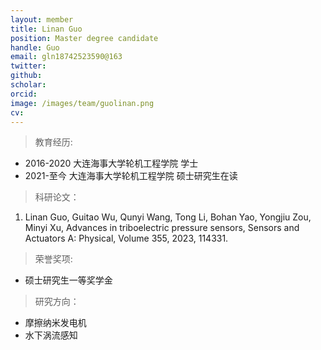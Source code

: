 ```yaml
---
layout: member
title: Linan Guo
position: Master degree candidate
handle: Guo
email: gln18742523590@163
twitter: 
github: 
scholar:
orcid: 
image: /images/team/guolinan.png
cv: 
---
```


> 教育经历:

- 2016-2020 大连海事大学轮机工程学院 学士
- 2021-至今 大连海事大学轮机工程学院 硕士研究生在读

> 科研论文：

1. Linan Guo, Guitao Wu, Qunyi Wang, Tong Li, Bohan Yao, Yongjiu Zou, Minyi Xu, Advances in triboelectric pressure sensors, Sensors and Actuators A: Physical, Volume 355, 2023, 114331.


> 荣誉奖项:

- 硕士研究生一等奖学金

> 研究方向：

- 摩擦纳米发电机
- 水下涡流感知
